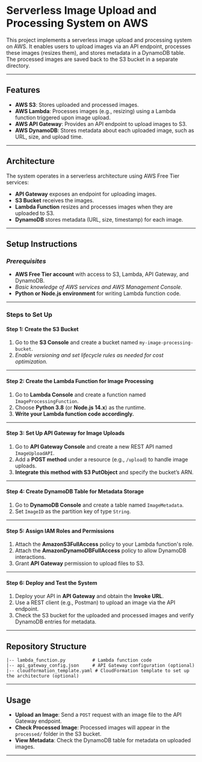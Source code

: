 # **Serverless Image Upload and Processing System on AWS**

This project implements a serverless image upload and processing system on AWS. It enables users to upload images via an API endpoint, processes these images (resizes them), and stores metadata in a DynamoDB table. The processed images are saved back to the S3 bucket in a separate directory.

---

## **Features**

- **AWS S3**: Stores uploaded and processed images.
- **AWS Lambda**: Processes images (e.g., resizing) using a Lambda function triggered upon image upload.
- **AWS API Gateway**: Provides an API endpoint to upload images to S3.
- **AWS DynamoDB**: Stores metadata about each uploaded image, such as URL, size, and upload time.

---

## **Architecture**

The system operates in a serverless architecture using AWS Free Tier services:

- **API Gateway** exposes an endpoint for uploading images.
- **S3 Bucket** receives the images.
- **Lambda Function** resizes and processes images when they are uploaded to S3.
- **DynamoDB** stores metadata (URL, size, timestamp) for each image.

---

## **Setup Instructions**

### **_Prerequisites_**

- **AWS Free Tier account** with access to S3, Lambda, API Gateway, and DynamoDB.
- _Basic knowledge of AWS services and AWS Management Console._
- **Python or Node.js environment** for writing Lambda function code.

---

### **Steps to Set Up**

#### **Step 1: Create the S3 Bucket**

1. Go to the **S3 Console** and create a bucket named `my-image-processing-bucket`.
2. _Enable versioning and set lifecycle rules as needed for cost optimization._

---

#### **Step 2: Create the Lambda Function for Image Processing**

1. Go to **Lambda Console** and create a function named `ImageProcessingFunction`.
2. Choose **Python 3.8** (or **Node.js 14.x**) as the runtime.
3. **Write your Lambda function code accordingly.**

---

#### **Step 3: Set Up API Gateway for Image Uploads**

1. Go to **API Gateway Console** and create a new REST API named `ImageUploadAPI`.
2. Add a **POST method** under a resource (e.g., `/upload`) to handle image uploads.
3. **Integrate this method with S3 PutObject** and specify the bucket’s ARN.

---

#### **Step 4: Create DynamoDB Table for Metadata Storage**

1. Go to **DynamoDB Console** and create a table named `ImageMetadata`.
2. Set `ImageID` as the partition key of type `String`.

---

#### **Step 5: Assign IAM Roles and Permissions**

1. Attach the **AmazonS3FullAccess** policy to your Lambda function's role.
2. Attach the **AmazonDynamoDBFullAccess** policy to allow DynamoDB interactions.
3. Grant **API Gateway** permission to upload files to S3.

---

#### **Step 6: Deploy and Test the System**

1. Deploy your API in **API Gateway** and obtain the **Invoke URL**.
2. Use a REST client (e.g., Postman) to upload an image via the API endpoint.
3. Check the S3 bucket for the uploaded and processed images and verify DynamoDB entries for metadata.

---

## **Repository Structure**

```plaintext
|-- lambda_function.py          # Lambda function code
|-- api_gateway_config.json     # API Gateway configuration (optional)
|-- cloudformation_template.yaml # CloudFormation template to set up the architecture (optional)

```
---

## **Usage**

- **Upload an Image**: Send a `POST` request with an image file to the API Gateway endpoint.
- **Check Processed Image**: Processed images will appear in the `processed/` folder in the S3 bucket.
- **View Metadata**: Check the DynamoDB table for metadata on uploaded images.

---
